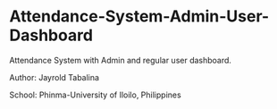# Attendance-System-Admin-User-Dashboard
 Attendance System with Admin and regular user dashboard.

 Author: Jayrold Tabalina
 
 School: Phinma-University of Iloilo, Philippines
